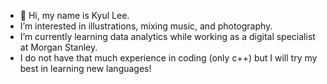 - 👋 Hi, my name is Kyul Lee.
- I’m interested in illustrations, mixing music, and photography.
- I’m currently learning data analytics while working as a digital specialist at Morgan Stanley.
- I do not have that much experience in coding (only c++) but I will try my best in learning new languages!

